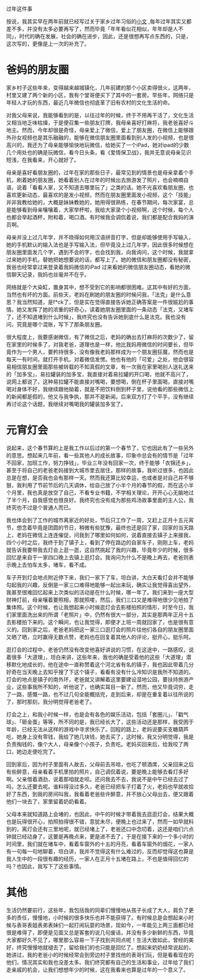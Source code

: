 ﻿过年这件事 

按说，我其实早在两年前就已经写过关于家乡过年习俗的[小文](https://hktkdy.com/2015/02/23/201502/0223/) ,每年过年其实又都差不多，并没有太多必要再写了，然而毕竟「年年看似花相似，年年却是人不同」，时代的确在发展，社会的确在进步，因此，还是很想再写点东西的，只是，这次写的，更像是上一次的补充了。

# 爸妈的朋友圈

家乡村子这些年来，变得越来越城镇化，几年前建的那个小区卖得很火，这两年，村里又建了两个新的小区，我有个堂哥便买下了其中的一套房。早些年，网络只是年轻人才玩的东西，最近几年微信也彻底革了旧有农村的文化生活的命。

对我父母来说，我能够看到的是，以往过年的时候，终于不用再干活了，文化生活又相当地乏味枯燥，于是便召集一些朋友打牌，我母亲喜好打麻将，我老爸喜好斗地主。然而，今年却很是奇怪，母亲爱上了微信，爱上了朋友圈，在微信上能够跟外孙女视频也是其乐融融的，能够在微信朋友圈里面看到别人发的小视频，也是很高兴的，我还为了母亲能够愉快地玩微信，给她买了一个iPad，她对ipad的少数几个用处也的确是玩微信，看今日头条，看《爱情保卫战》，我并无意说母亲见识短浅，在我看来，开心就好了。

母亲是喜好看朋友圈的，过年在家的那些日子，最常见到的情景也是母亲拿着个手机，刷着她的朋友圈，她看着别人在过年的时候出去旅游发了照片，也会喃喃自语，说着「看看人家，又不知道去哪里玩了」之类的话。她不光喜欢看朋友圈，也喜欢更新动态，最喜欢的是发小视频，然而在朋友圈里面发小视频，这个「技能」并非我教给她的，大概是妹妹教她的，她用得很熟练，在春节期间，每次家宴，总是能够看到母亲嚷嚷着，大家举杯啦，我给大家录个小视频啊，这个时候，每个人也都会举起酒杯，附和着，喝口酒。有时候我会调侃着说，我们都是配合我妈的演员啊。

母亲并没上过几年学，并不晓得如何用汉语拼音打字，但是却能够使用手写输入，她的手机默认的输入法也是手写输入法，但毕竟没上过几年学，因此很多时候想在朋友圈里面发几个字，遇到不会的字，也会找到我，向我询问，这个时候，我就拿过来她的手机，替她把她想要说的话，都写上了。她的微信和朋友圈都没有秘密，我爸也经常拿过来登录着我妈微信的iPad 过来看她的微信朋友圈动态，看她的微信聊天记录，我妈也丝毫并不在乎。

网络就是个大染缸，置身其中，想不受到它的影响都很困难。这其中有好的方面，当然也有坏的方面。前些天，老妈在刷她的朋友圈的时候问我，「法克」是什么意思？我当然知道，是f*ck了，但是实在觉得直接告诉她正确答案是一件很尴尬的事情。她又发挥了她的浓重的好奇心，读着她朋友圈里面的一条动态「法克，又堵车了，还不知道堵到什么时候」，我终究也没有告诉她到底什么是法克。我也没有问，究竟是哪个混账，写下了那条朋友圈。

很大程度上，我要感谢微信，有了微信之后，老妈的确出去打麻将的次数少了，留在家里的时候多了，对我老爸，道理也是一样，他比我妈用微信的时间要长，但毕竟作为一个男人，要矜持很多，没有像我老妈那样成为一个朋友圈狂魔，然而也是每天一有时间，就打开手机，对着微信发愣。他也有他的「可爱」之处，他会很容易相信朋友圈里面那些被转载的不知真假的文章，有一次我在家里喝别人送礼送来的「加多宝」，易拉罐装的加多宝，我直接对着易拉罐的开口喝，他就不高兴了，说网上都说了，这种易拉罐不能直接对嘴喝，要想喝，倒在杯子里面喝，直接对嘴喝对身体不好，我继续跟他拗着，就是不把饮料倒到杯子里，说他看的那些微信上的新闻都是假的，他又与我争执，那并不是新闻。后来双方打了个平手，没有继续再讨论这个话题，我继续对嘴喝我的罐装加多宝了。


#  元宵灯会
说起来，这个春节算的上是我工作以后过的第一个春节了，它也因此有了一些另外的意思。想起来几年前，看一些其他人的成长故事，印象中总会有的情节是「过年不回家，加班工作，努力挣钱」，毕业三年没有回家一次，终于能够「衣锦还乡」，甚至于将自己的老爸老妈接到大城市里去居住，那样的故事，我听过很多，也因此总是在想，是否我也会有那样一天。然而我还算比较幸运，也或者是对自己并不够狠，我利用了节前节后的几天调休，给自己放了小半个月的春节的假，而在这小半个月里，我也真是放空了自己，不看专业书籍，不学相关理论，开开心心无脑地过了半个月，自我感觉也很良好。我终究也没有成为那些鸡汤故事里面的主人公，我终究也不过是个普通人而已。

我也体会到了工作的城市离家近的好处，节后只工作了一周，又赶上正月十五元宵节，想念着毕竟是团圆的节日，稍微有些犹豫，最终也还是回了家，回家的当天路上，老妈在微信上连连催促，问我到了哪里如何如何，说着直接去镇子上来接我，四个小时之后，我终于到了镇子上，看到了停在路边的自家车子，刚刚上车，老妈就告诉我要带我去灯会上逛一逛，这自然挑起了我的兴趣，毕竟年少的时候，很多回忆是来自于一家四口晚上去镇上逛灯会。我询问为什么不是晚上再去，老爸则表示晚上去怕车太多，堵车，看不成。

车子开到灯会地点附近停下来，我们一家下了车，坦白讲，大白天看灯会并不能够勾起我的兴趣，反倒是一家三口难得地能够一起出来玩，确实让我觉得喜出望外，我甚至很难回忆起来上次类似的活动是在什么时候，哪一年了。我们来到一座大型财神灯前，母亲嚷着要照相，那就照喽，然后，我们三口又是难得地很少见地拍了集体照。这个时候，也让我想起来小时候逛灯会去影楼拍照的情形，时至今日，我们家里面洗出来的所谓「老照片」中，仍然有很大一部分，其实是那两年正月十五去影楼拍下来的。这个瞬间，也让我觉得，即便才上班一周就回家了，也是很有意义的。回到家之后，老爸老妈把这一家三口逛灯会的照片往他们各自的朋友圈里面又晒了晒，立时赢得无数点赞，老妈也在回复着其他人的评论，挺开心，挺乐呵。

逛灯会的过程中，老爸仍然没有改变他喜好讲说的习惯，在这途中，一路感叹，说着很多「大道理」，坦白来讲，这些年来，我也的确是受着他的这些「大道理」潜移默化地成长的，他在途中一直称赞着这个河北省有名的镇子，我也因此带着几分好奇在当天晚上去知乎搜了下这个镇子，看看有没有什么冷知识是我所不知道的。灯会的地点是镇子的南外环，老爸就又讲解着这里要建设湿地公园，要扶持旅游产业，这些事我所不知的，听他说了，也确实耳目一新了。然而，他又毕竟词穷，走了一路，感慨一路，也不过几句全能概括完，走到后来，却是在重复着以往所说的了，那时那刻，我分明觉得老爸老了。

灯会之上，和我小时候一样，也是会有各色的娱乐活动，包括「套圈儿」、「戳气球」、「砸金蛋」等等，所不同的是，我已经长大了，这些活动还是那样，我受困于年龄，已经无法从这样的游戏中寻求快乐了。回程的路上，老妈说要买支糖葫芦吃，她身上没有零钱，我给了她几块钱，她去买了，这时候，我又分明觉得，我是负责掏钱的，像个大人，母亲像个小孩子，负责吃。老妈买回来后，给我咬了两口，她边走便吃完了。

回到家后，因为村子里面有人故去，父母前去吊唁，也吃了顿酒席，父亲回来之后有些醉意，母亲看着手机里拍的照片，自己调侃着说，要是晚上能够去看灯多好啊。父亲借着酒劲，说着那咱就走呗。还问我去不去，我说不是中午已经去过了吗，怎么还要去呢。谁料得没过多久，老爸已经把车子打着了火，老妈也早就收拾好了东西，到我的房间叫我，我看着老爸些许醉意，并不放心父母出去，便又跟着他们一块去了，家里留着奶奶看着。

父母本来就知道路上会堵的，也因此，中午的时候才带着我去逛逛灯会，结果大概也是玩得很开心，拍照拍得很不错，意犹未尽，便晚上也过来了，然而一如早就料到的，离灯会还有三里地呢，就已经堵上了，老爸还口中念叨着，这还是咱们六点钟就已经动身了，这要是再晚点来，更是进不去了，于是在接下来的一个多小时的时间里，我们就在堵车中，看着车窗外的十五的月亮，看着车窗外的烟花，一家人有一句每一句地聊着，坦白讲，我并不觉得这有什么难过的，反而却觉得这也算是我人生中的一段很有趣的经历，一家人在正月十五堵在路上，不也是值得回忆的吗？也因此，我写下了这些事情。


# 其他

生活仍然要前行，这些年，我包括我的同辈们慢慢地从孩子长成了大人，肩负了更多的责任，慢慢地，小时候的很多快乐也并不能获得了。有时候总是会想起来小时候与表哥表姐表弟表妹们一起打闹玩耍的场景，现如今，一年能见上两三面都已经很是难得了，即便是见面又总是客套的说几句废话，并没有多少新鲜的东西，毕竟大家都好久不见了，哪里那么容易一下子找到共同点呢！生活大致如此，曾经的美好，终究慢慢地就褪去了，留给我们的也只能是回忆了。想起来奶奶经常说起的，她讲过，我的老爸小的时候经常会到旁边村子里找他的表哥们玩，但是看看现在的他们，情况其实和我也没差太多。我们终究都有自己的生活和事业，过年给了我们走亲戚的机会，让我们想想年少的时候，这在我看来也算是过年的一个意义了。



